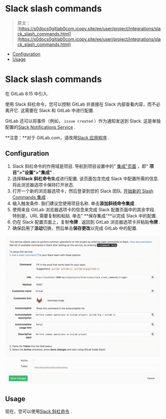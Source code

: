 # Slack slash commands

> 原文：[https://s0docs0gitlab0com.icopy.site/ee/user/project/integrations/slack_slash_commands.html](https://s0docs0gitlab0com.icopy.site/ee/user/project/integrations/slack_slash_commands.html)

*   [Configuration](#configuration)
*   [Usage](#usage)

# Slack slash commands[](#slack-slash-commands-core-only "Permalink")

在 GitLab 8.15 中引入.

使用 Slack 斜杠命令，您可以控制 GitLab 并直接在 Slack 内部查看内容，而不必离开它. 这需要在 Slack 和 GitLab 中进行配置.

GitLab 还可以将事件（例如， `issue created` ）作为通知发送到 Slack. 这是单独配置的[Slack Notifications Service](slack.html) .

**注意：**对于 GitLab.com，请改用[Slack 应用程序](gitlab_slack_application.html) .

## Configuration[](#configuration "Permalink")

1.  Slack 斜杠命令的作用域是项目. 导航到项目设置中的" [集成"页面](overview.html#accessing-integrations) ，即" **项目">"设置">"集成"** .
2.  选择**Slack 斜杠命令**集成进行配置. 该页面包含完成 Slack 中配置所需的信息. 将此浏览器选项卡保持打开状态.
3.  打开一个新的浏览器选项卡，然后登录到您的 Slack 团队. [开始新的 Slash Commands 集成](https://my.slack.com/services/new/slash-commands) .
4.  输入触发条件. 我们建议您使用项目名称. 单击**添加斜线命令集成** .
5.  使用来自 GitLab 浏览器选项卡的信息来完成 Slack 配置页面中的其余字段. 特别是，URL 需要复制和粘贴. 单击" **保存集成"**以完成 Slack 中的配置.
6.  仍在 Slack 配置页面上，复制**令牌** . 返回到 GitLab 浏览器选项卡并粘贴**令牌** .
7.  确保启用了**活动**切换，然后单击**保存更改**以完成 GitLab 中的配置.

[![Slack setup instructions](img/1e1a93a55568355165c7529b5326427b.png)](img/slack_setup.png)

## Usage[](#usage "Permalink")

现在，您可以使用[Slack 斜杠命令](../../../integration/slash_commands.html) .